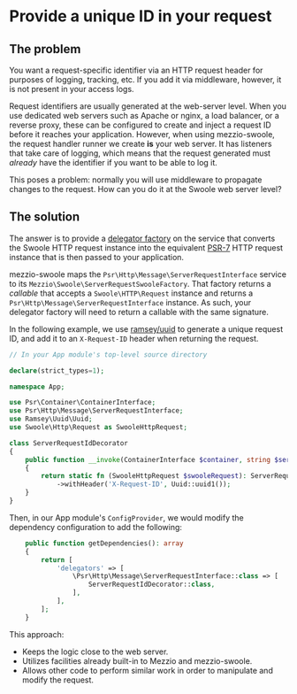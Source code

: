 # Provide a unique ID in your request

## The problem

You want a request-specific identifier via an HTTP request header for purposes of logging, tracking, etc.
If you add it via middleware, however, it is not present in your access logs.

Request identifiers are usually generated at the web-server level.
When you use dedicated web servers such as Apache or nginx, a load balancer, or a reverse proxy, these can be configured to create and inject a request ID before it reaches your application.
However, when using mezzio-swoole, the request handler runner we create **is** your web server.
It has listeners that take care of logging, which means that the request generated must _already_ have the identifier if you want to be able to log it.

This poses a problem: normally you will use middleware to propagate changes to the request.
How can you do it at the Swoole web server level?

## The solution

The answer is to provide a [delegator factory](https://docs.mezzio.dev/mezzio/v3/features/container/delegator-factories/) on the service that converts the Swoole HTTP request instance into the equivalent [PSR-7](https://www.php-fig.org/psr/psr-7/) HTTP request instance that is then passed to your application.

mezzio-swoole maps the `Psr\Http\Message\ServerRequestInterface` service to its `Mezzio\Swoole\ServerRequestSwooleFactory`.
That factory returns a _callable_ that accepts a `Swoole\HTTP\Request` instance and returns a `Psr\Http\Message\ServerRequestInterface` instance.
As such, your delegator factory will need to return a callable with the same signature.

In the following example, we use [ramsey/uuid](https://uuid.ramsey.dev/) to generate a unique request ID, and add it to an `X-Request-ID` header when returning the request.

```php
// In your App module's top-level source directory

declare(strict_types=1);

namespace App;

use Psr\Container\ContainerInterface;
use Psr\Http\Message\ServerRequestInterface;
use Ramsey\Uuid\Uuid;
use Swoole\Http\Request as SwooleHttpRequest;

class ServerRequestIdDecorator
{
    public function __invoke(ContainerInterface $container, string $serviceName, callable $factory): callable
    {
        return static fn (SwooleHttpRequest $swooleRequest): ServerRequestInterface => $factory($swooleRequest)
            ->withHeader('X-Request-ID', Uuid::uuid1());
    }
}
```

Then, in our App module's `ConfigProvider`, we would modify the dependency configuration to add the following:

```php
    public function getDependencies(): array
    {
        return [
            'delegators' => [
                \Psr\Http\Message\ServerRequestInterface::class => [
                    ServerRequestIdDecorator::class,
                ],
            ],
        ];
    }
```

This approach:

- Keeps the logic close to the web server.
- Utilizes facilities already built-in to Mezzio and mezzio-swoole.
- Allows other code to perform similar work in order to manipulate and modify the request.
